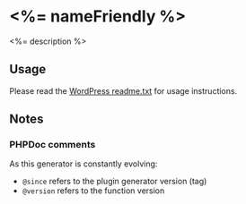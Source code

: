 # <%= nameFriendly %>

<%= description %>

## Usage

Please read the [WordPress readme.txt](readme.txt) for usage instructions.

## Notes

### PHPDoc comments

As this generator is constantly evolving:

* `@since` refers to the plugin generator version (tag)
* `@version` refers to the function version

